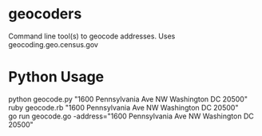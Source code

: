 # geocoders
Command line tool(s) to geocode addresses. Uses geocoding.geo.census.gov

# Python Usage
python geocode.py "1600 Pennsylvania Ave NW Washington DC 20500" <br />
ruby geocode.rb "1600 Pennsylvania Ave NW Washington DC 20500" <br />
go run geocode.go -address="1600 Pennsylvania Ave NW Washington DC 20500"

